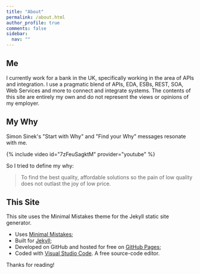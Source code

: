 ```yaml
---
title: "About"
permalink: /about.html
author_profile: true
comments: false
sidebar:
  nav: ""
---
```

## Me

I currently work for a bank in the UK, specifically working in the area of APIs and integration. I use a pragmatic blend of APIs, EDA, ESBs, REST, SOA, Web Services and more to connect and integrate systems. The contents of this site are entirely my own and do not represent the views or opinions of my employer.

<div data-iframe-width="150" data-iframe-height="270" data-share-badge-id="662bfb0a-faef-4686-a2ab-14abf55b4996" data-share-badge-host="https://www.credly.com"></div><script type="text/javascript" async src="//cdn.credly.com/assets/utilities/embed.js"></script>

## My Why

Simon Sinek's "Start with Why" and "Find your Why" messages resonate with me.

{% include video id="7zFeuSagktM" provider="youtube" %}

So I tried to define my why:

> To find the best quality, affordable solutions so the pain of low quality does not outlast the joy of low price.

## This Site
This site uses the Minimal Mistakes theme for the Jekyll static site generator.

* Uses [Minimal Mistakes](https://mmistakes.github.io/minimal-mistakes/);
* Built for [Jekyll](http://jekyllrb.com);
* Developed on GitHub and hosted for free on [GitHub Pages](https://pages.github.com);
* Coded with [Visual Studio Code](https://code.visualstudio.com/). A free source-code editor.

Thanks for reading!
